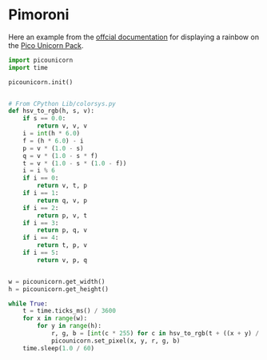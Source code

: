# Pimoroni

Here an example from the [offcial documentation](https://github.com/pimoroni/pimoroni-pico/blob/main/micropython/examples/pico_unicorn/rainbow.py) for displaying a rainbow on the [Pico Unicorn Pack](https://shop.pimoroni.com/products/pico-unicorn-pack?variant=32369501306963).

```py
import picounicorn
import time

picounicorn.init()


# From CPython Lib/colorsys.py
def hsv_to_rgb(h, s, v):
    if s == 0.0:
        return v, v, v
    i = int(h * 6.0)
    f = (h * 6.0) - i
    p = v * (1.0 - s)
    q = v * (1.0 - s * f)
    t = v * (1.0 - s * (1.0 - f))
    i = i % 6
    if i == 0:
        return v, t, p
    if i == 1:
        return q, v, p
    if i == 2:
        return p, v, t
    if i == 3:
        return p, q, v
    if i == 4:
        return t, p, v
    if i == 5:
        return v, p, q


w = picounicorn.get_width()
h = picounicorn.get_height()

while True:
    t = time.ticks_ms() / 3600
    for x in range(w):
        for y in range(h):
            r, g, b = [int(c * 255) for c in hsv_to_rgb(t + ((x + y) / w / 4), 1.0, 1.0)]
            picounicorn.set_pixel(x, y, r, g, b)
    time.sleep(1.0 / 60)
```
